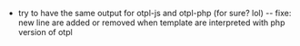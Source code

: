 - try to have the same output for otpl-js and otpl-php (for sure? lol)
	-- fixe: new line are added or removed when template are interpreted with php version of otpl 
